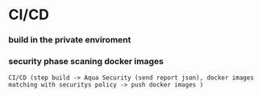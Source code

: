 # CI/CD 
### build in the private enviroment
### security phase scaning docker images
```
CI/CD (step build -> Aqua Security (send report json), docker images matching with securitys policy -> push docker images )
```
